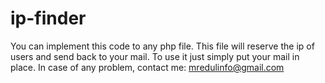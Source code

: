 # ip-finder
You can implement this code to any php file. This file will reserve the ip of users and send back to your mail.
To use it just simply put your mail in place.
In case of any problem, contact me: mredulinfo@gmail.com
